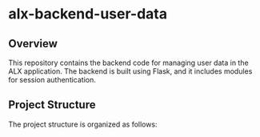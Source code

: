# alx-backend-user-data

## Overview
This repository contains the backend code for managing user data in the ALX application. The backend is built using Flask, and it includes modules for session authentication.

## Project Structure
The project structure is organized as follows:
